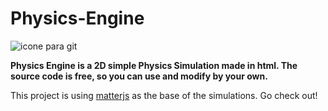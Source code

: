 # Physics-Engine
![icone para git](https://user-images.githubusercontent.com/89609653/191819554-dc03bb69-b591-45b4-ab59-6438d4027a15.png)

**Physics Engine is a 2D simple Physics Simulation made in html. The source code is free, so you can use and modify by your own.**

This project is using [matterjs](https://github.com/liabru/matter-js) as the base of the simulations. Go check out!
